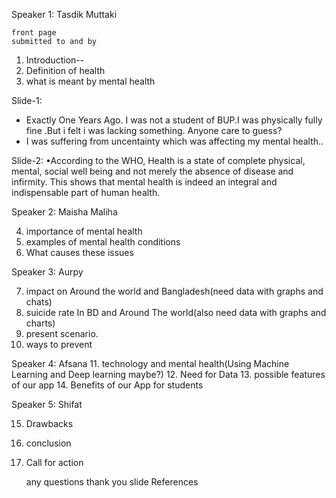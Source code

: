 Speaker 1: Tasdik Muttaki

	front page
	submitted to and by
1. Introduction--
2. Definition of health
3. what is meant by mental health

Slide-1:
- Exactly One Years Ago. I was not a student of BUP.I was physically fully fine .But i felt i was lacking something. Anyone care to guess?
- I was suffering from uncentainty which was affecting my mental health..

Slide-2:
•According to the WHO, Health is a state of complete physical, mental, social well being and not merely the absence of disease and infirmity. This shows that mental health is indeed an integral and indispensable part of human health.



Speaker 2: Maisha Maliha

4. importance of mental health
5. examples of mental health conditions
6. What causes these issues



Speaker 3: Aurpy

7. impact on Around the world and Bangladesh(need data with graphs and chats)
8. suicide rate In BD and Around The world(also need data with graphs and charts)
9. present scenario. 
10. ways to prevent

Speaker 4: Afsana
11. technology and mental health(Using Machine Learning and Deep learning maybe?)
12. Need for Data
13. possible features of our app
14. Benefits of our App for students

Speaker 5: Shifat

15. Drawbacks
16. conclusion
17. Call for action

	any questions
	thank you slide
	References